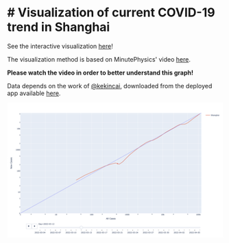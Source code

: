 # # Visualization of current COVID-19 trend in Shanghai

See the interactive visualization [here](https://shaunabanana.github.io/shanghai-covid19-vis/)!

The visualization method is based on MinutePhysics' video [here](https://www.youtube.com/watch?v=54XLXg4fYsc). 

**Please watch the video in order to better understand this graph!**

Data depends on the work of [@kekincai](https://github.com/kekincai), downloaded from the deployed app available [here](https://kapaul.shinyapps.io/shanghai_covid19/).

![screenshot](./screenshot.png)
